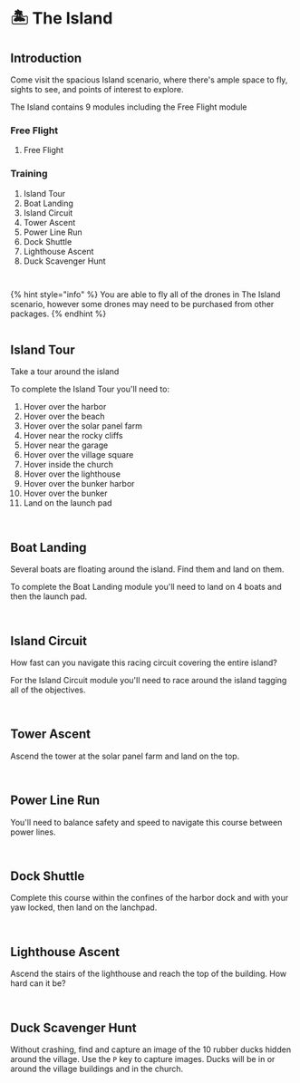 # 🏝️ The Island

## Introduction

Come visit the spacious Island scenario, where there's ample space to fly, sights to see, and points of interest to explore.

The Island contains 9 modules including the Free Flight module

### Free Flight

1. Free Flight

### Training

1. Island Tour
2. Boat Landing
3. Island Circuit
4. Tower Ascent
5. Power Line Run
6. Dock Shuttle
7. Lighthouse Ascent
8. Duck Scavenger Hunt

<figure><img src="../../.gitbook/assets/image (62).png" alt=""><figcaption></figcaption></figure>

<figure><img src="../../.gitbook/assets/image (8) (1) (1).png" alt=""><figcaption></figcaption></figure>

{% hint style="info" %}
You are able to fly all of the drones in The Island scenario, however some drones may need to be purchased from other packages.
{% endhint %}

<figure><img src="../../.gitbook/assets/image (9) (1) (1).png" alt=""><figcaption></figcaption></figure>

## Island Tour

Take a tour around the island

To complete the Island Tour you'll need to:

1. Hover over the harbor
2. Hover over the beach
3. Hover over the solar panel farm
4. Hover near the rocky cliffs
5. Hover near the garage
6. Hover over the village square
7. Hover inside the church
8. Hover over the lighthouse
9. Hover over the bunker harbor
10. Hover over the bunker
11. Land on the launch pad

<figure><img src="../../.gitbook/assets/image (10) (1).png" alt=""><figcaption></figcaption></figure>

<figure><img src="../../.gitbook/assets/image (11) (1).png" alt=""><figcaption></figcaption></figure>

## Boat Landing

Several boats are floating around the island.  Find them and land on them.

To complete the Boat Landing module you'll need to land on 4 boats and then the launch pad.

<figure><img src="../../.gitbook/assets/image (12) (1).png" alt=""><figcaption></figcaption></figure>

<figure><img src="../../.gitbook/assets/image (13) (1).png" alt=""><figcaption></figcaption></figure>

## Island Circuit

How fast can you navigate this racing circuit covering the entire island?

For the Island Circuit module you'll need to race around the island tagging all of the objectives.

<figure><img src="../../.gitbook/assets/image (15) (1).png" alt=""><figcaption></figcaption></figure>

<figure><img src="../../.gitbook/assets/image (14) (1).png" alt=""><figcaption></figcaption></figure>

## Tower Ascent

Ascend the tower at the solar panel farm and land on the top.

<figure><img src="../../.gitbook/assets/image (16) (1).png" alt=""><figcaption></figcaption></figure>

<figure><img src="../../.gitbook/assets/image (17) (1).png" alt=""><figcaption></figcaption></figure>

## Power Line Run

You'll need to balance safety and speed to navigate this course between power lines.

<figure><img src="../../.gitbook/assets/image (18) (1).png" alt=""><figcaption></figcaption></figure>

<figure><img src="../../.gitbook/assets/image (19) (1).png" alt=""><figcaption></figcaption></figure>

## Dock Shuttle

Complete this course within the confines of the harbor dock and with your yaw locked, then land on the lanchpad.

<figure><img src="../../.gitbook/assets/image (20) (1).png" alt=""><figcaption></figcaption></figure>

<figure><img src="../../.gitbook/assets/image (21) (1).png" alt=""><figcaption></figcaption></figure>

## Lighthouse Ascent

Ascend the stairs of the lighthouse and reach the top of the building.  How hard can it be?

<figure><img src="../../.gitbook/assets/image (22) (1).png" alt=""><figcaption></figcaption></figure>

<figure><img src="../../.gitbook/assets/image (23) (1).png" alt=""><figcaption></figcaption></figure>

## Duck Scavenger Hunt

Without crashing, find and capture an image of the 10 rubber ducks hidden around the village. Use the `P` key to capture images.  Ducks will be in or around the village buildings and in the church.

<figure><img src="../../.gitbook/assets/image (25) (1).png" alt=""><figcaption></figcaption></figure>
